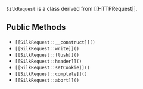 `SilkRequest` is a class derived from [[HTTPRequest]].

## Public Methods

* `[[SilkRequest::__construct]]()`
* `[[SilkRequest::write]]()`
* `[[SilkRequest::flush]]()`
* `[[SilkRequest::header]]()`
* `[[SilkRequest::setCookie]]()`
* `[[SilkRequest::complete]]()`
* `[[SilkRequest::abort]]()`

